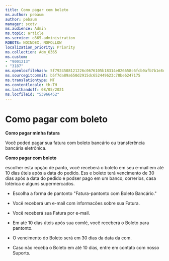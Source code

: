 ```yaml
---
title: Como pagar com boleto
ms.author: pebaum
author: pebaum
manager: scotv
ms.audience: Admin
ms.topic: article
ms.service: o365-administration
ROBOTS: NOINDEX, NOFOLLOW
localization_priority: Priority
ms.collection: Adm_O365
ms.custom:
- "9001213"
- "3187"
ms.openlocfilehash: 5f7924508121226c0676105b18314e026658c6fcb0afb7b1e8df6d28fb0622cf
ms.sourcegitcommit: b5f7da89a650d2915dc652449623c78be6247175
ms.translationtype: MT
ms.contentlocale: th-TH
ms.lasthandoff: 08/05/2021
ms.locfileid: "53966452"
---
```

# <a name="como-pagar-com-boleto"></a>Como pagar com boleto

**Como pagar minha fatura**

Você poded pagar sua fatura com boleto bancário ou transferência bancária eletrônica.

**Como pagar com boleto**

escolher esta opção de panto, você receberá o boleto em seu e-mail em até 10 dias úteis após a data do pedido. Ess e boleto terá vencimento de 30 dias após a data do pedido e podser pago em um banco, correrios, casa lotérica e alguns supermercados.

- Escolha a forma de pantonto "Fatura-pantonto com Boleto Bancário."

- Você receberá um e-mail com informacões sobre sua Fatura.

- Você receberá sua Fatura por e-mail.

- Em até 10 dias úteis após sua comlé, você receberá o Boleto para pantonto.

- O vencimento do Boleto será em 30 dias da data da com.

- Caso não receba o Boleto em até 10 dias, entre em contato com nosso Suports.

